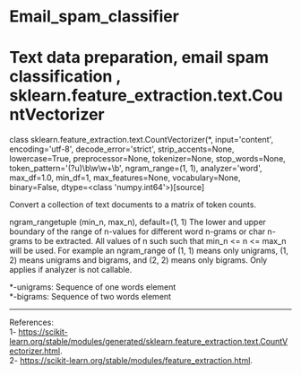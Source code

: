 # Email_spam_classifier
# Text data preparation, email spam classification , sklearn.feature_extraction.text.CountVectorizer



class sklearn.feature_extraction.text.CountVectorizer(*, input='content', encoding='utf-8', decode_error='strict', strip_accents=None, lowercase=True, preprocessor=None, tokenizer=None, stop_words=None, token_pattern='(?u)\b\w\w+\b', ngram_range=(1, 1), analyzer='word', max_df=1.0, min_df=1, max_features=None, vocabulary=None, binary=False, dtype=<class 'numpy.int64'>)[source]


Convert a collection of text documents to a matrix of token counts.

ngram_rangetuple (min_n, max_n), default=(1, 1)
The lower and upper boundary of the range of n-values for different word n-grams or char n-grams to be extracted. All values of n such such that min_n <= n <= max_n will be used. For example an ngram_range of (1, 1) means only unigrams, (1, 2) means unigrams and bigrams, and (2, 2) means only bigrams. Only applies if analyzer is not callable.


 *-unigrams: Sequence of one words element    
 *-bigrams: Sequence of two words element
 
 
 
-------------------------------------------------------
References:    
1- https://scikit-learn.org/stable/modules/generated/sklearn.feature_extraction.text.CountVectorizer.html.   
2- https://scikit-learn.org/stable/modules/feature_extraction.html.  

